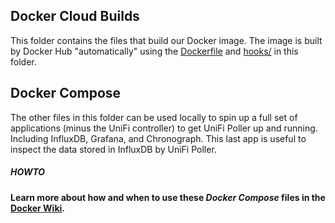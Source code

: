 ## Docker Cloud Builds

This folder contains the files that build our Docker image. The image
is built by Docker Hub "automatically" using the [Dockerfile](Dockerfile)
and [hooks/](hooks/) in this folder.

## Docker Compose

The other files in this folder can be used locally to spin up
a full set of applications (minus the UniFi controller) to get
UniFi Poller up and running. Including InfluxDB, Grafana, and
Chronograph. This last app is useful to inspect the data stored
in InfluxDB by UniFi Poller.

##### HOWTO
**Learn more about how and when to use these *Docker Compose* files in the
[Docker Wiki](https://github.com/unifi-poller/unifi-poller/wiki/Docker).**
